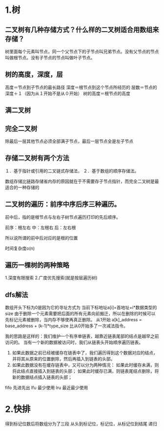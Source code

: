 # 1.树
## 二叉树有几种存储方式？什么样的二叉树适合用数组来存储？
树里面每个元素叫节点，同一个父节点下的子节点叫兄弟节点。没有父节点的节点叫做根节点。没有子节点的节点叫做叶子节点。

## 树的高度，深度，层
高度＝节点到子节点的最长路径
深度＝根节点到这个节点所经历的
层数＝节点的深度＋１（因为从１开始不是从０开始）
树的高度＝根节点的高度

## 满二叉树

## 完全二叉树　
除最后一层其他节点必须全部满子节点，最后一层节点全是左子节点


## 存储二叉树有两个方法
１．基于指针或引用的二叉链式存储法，
２．基于数组的顺序存储法。

数组存储比链路存储省内存的原因就在于不需要存子节点指针，而完全二叉树是最适合的一种存储的

## 二叉树的遍历：前序中序后序三种遍历。
前中后，指的是根节点与左右子树节点遍历打印的先后顺序。

前序：根左右
中：左根右
后：左右根

所以说所谓的前中后对应的是根的位置

时间复杂度o(n)

## 遍历一棵树的两种策略
1.深度有限搜索
2.广度优先搜索(就是按层遍历树)

## dfs解法
数组开头下标为0是因为它的寻址方式为
当前下标地址a[i]=首地址+i*数据类型的size
由于删除一个元素需要把后面的所有元素向前搬迁，所以在删除的时候可以先标记元素被删除，当内存不够使再真正删除。
从1开始
a[k]_address = base_address + (k-1)*type_size
比从0开始多了一次减法指令。

我的思路是这样的：我们维护一个有序单链表，越靠近链表尾部的结点是越早之前访问的。
当有一个新的数据被访问时，我们从链表头开始顺序遍历链表。
1. 如果此数据之前已经被缓存在链表中了，我们遍历得到这个数据对应的结点，并将其从原来的位置删除，然后再插入到链表的头部。
2. 如果此数据没有在缓存链表中，又可以分为两种情况：
如果此时缓存未满，则将此结点直接插入到链表的头部；
如果此时缓存已满，则链表尾结点删除，将新的数据结点插入链表的头部；

fifo 先进先出
lfu 最少使用
lru 最近最少使用

# 2.快排
得到标记位数后将数组分为了三段
从头到标记位，标记位，从标记位到结尾
递归




